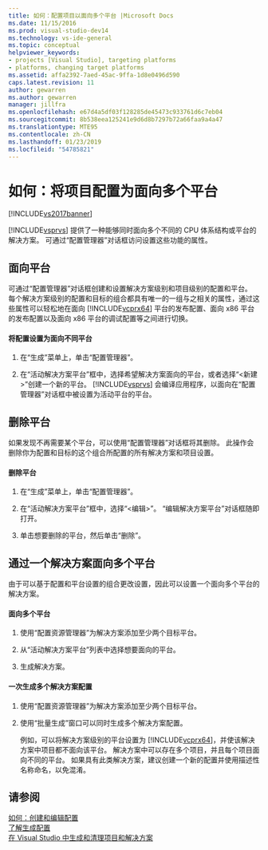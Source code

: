 ```yaml
---
title: 如何：配置项目以面向多个平台 |Microsoft Docs
ms.date: 11/15/2016
ms.prod: visual-studio-dev14
ms.technology: vs-ide-general
ms.topic: conceptual
helpviewer_keywords:
- projects [Visual Studio], targeting platforms
- platforms, changing target platforms
ms.assetid: affa2392-7aed-45ac-9ffa-1d8e0496d590
caps.latest.revision: 11
author: gewarren
ms.author: gewarren
manager: jillfra
ms.openlocfilehash: e67d4a5df03f128285de45473c933761d6c7eb04
ms.sourcegitcommit: 8b538eea125241e9d6d8b7297b72a66faa9a4a47
ms.translationtype: MTE95
ms.contentlocale: zh-CN
ms.lasthandoff: 01/23/2019
ms.locfileid: "54785821"
---
```

# <a name="how-to-configure-projects-to-target-multiple-platforms"></a>如何：将项目配置为面向多个平台
[!INCLUDE[vs2017banner](../includes/vs2017banner.md)]

[!INCLUDE[vsprvs](../includes/vsprvs-md.md)] 提供了一种能够同时面向多个不同的 CPU 体系结构或平台的解决方案。 可通过“配置管理器”对话框访问设置这些功能的属性。  
  
## <a name="targeting-a-platform"></a>面向平台  
 可通过“配置管理器”对话框创建和设置解决方案级别和项目级别的配置和平台。 每个解决方案级别的配置和目标的组合都具有唯一的一组与之相关的属性，通过这些属性可以轻松地在面向 [!INCLUDE[vcprx64](../includes/vcprx64-md.md)] 平台的发布配置、面向 x86 平台的发布配置以及面向 x86 平台的调试配置等之间进行切换。  
  
#### <a name="to-set-your-configuration-to-target-a-different-platform"></a>将配置设置为面向不同平台  
  
1.  在“生成”菜单上，单击“配置管理器”。  
  
2.  在“活动解决方案平台”框中，选择希望解决方案面向的平台，或者选择“\<新建>”创建一个新的平台。 [!INCLUDE[vsprvs](../includes/vsprvs-md.md)] 会编译应用程序，以面向在“配置管理器”对话框中被设置为活动平台的平台。  
  
## <a name="removing-a-platform"></a>删除平台  
 如果发现不再需要某个平台，可以使用“配置管理器”对话框将其删除。 此操作会删除你为配置和目标的这个组合所配置的所有解决方案和项目设置。  
  
#### <a name="to-remove-a-platform"></a>删除平台  
  
1.  在“生成”菜单上，单击“配置管理器”。  
  
2.  在“活动解决方案平台”框中，选择“\<编辑>”。 “编辑解决方案平台”对话框随即打开。  
  
3.  单击想要删除的平台，然后单击“删除”。  
  
## <a name="targeting-multiple-platforms-with-one-solution"></a>通过一个解决方案面向多个平台  
 由于可以基于配置和平台设置的组合更改设置，因此可以设置一个面向多个平台的解决方案。  
  
#### <a name="to-target-multiple-platforms"></a>面向多个平台  
  
1.  使用“配置资源管理器”为解决方案添加至少两个目标平台。  
  
2.  从“活动解决方案平台”列表中选择想要面向的平台。  
  
3.  生成解决方案。  
  
#### <a name="to-build-multiple-solution-configurations-at-once"></a>一次生成多个解决方案配置  
  
1. 使用“配置资源管理器”为解决方案添加至少两个目标平台。  
  
2. 使用“批量生成”窗口可以同时生成多个解决方案配置。  
  
   例如，可以将解决方案级别的平台设置为 [!INCLUDE[vcprx64](../includes/vcprx64-md.md)]，并使该解决方案中项目都不面向该平台。 解决方案中可以存在多个项目，并且每个项目面向不同的平台。 如果具有此类解决方案，建议创建一个新的配置并使用描述性名称命名，以免混淆。  
  
## <a name="see-also"></a>请参阅  
 [如何：创建和编辑配置](../ide/how-to-create-and-edit-configurations.md)   
 [了解生成配置](../ide/understanding-build-configurations.md)   
 [在 Visual Studio 中生成和清理项目和解决方案](../ide/building-and-cleaning-projects-and-solutions-in-visual-studio.md)
